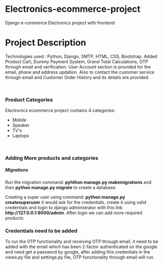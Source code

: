 # Electronics-ecommerce-project
Django e-commerce Electronics project with frontend

# Project Description

<p>Technologies used : Python, Django, SMTP, HTML, CSS, Bootstrap.
Added Product Cart, Dummy Payment System, Grand Total Calculations, OTP through email and verification.
User Account section is provided for the email, phone and address updation. Also to contact the customer service through email and Customer Order History and its details are provided.
</p><br>

<h3>Product Categories</h3>
<p>Electronics ecommerce project contains 4 categories:</p>
<ul>
  <li>Mobile</li>
  <li>Speaker</li>
  <li>TV's</li>
  <li>Laptops</li>
</ul><br>

<h3>Adding More products and categories</h3>
<h5>Migrations</h5>
<p>Run the migration command: <b>pyhthon manage.py makemigrations</b> and then <b>python manage.py migrate</b> to create a database.</p>
<p>Creating a super user using command: <b>python manage.py createsuperuser</b> it would ask for the credentials, create it using valid credentials and login to django administrator with this link <b>http://127.0.0.1:8000/admin</b>.
 After login we can add more required products.
</p>

<h3>Credentials need to be added</h3>
<p>To run the OTP functionality and receiving OTP through email, it need to be added with the email which has been 2-factor authenticated on the google and need get a password by google, after adding this credentials in the views.py file and settings.py file, OTP functionality through email will run.</p>
